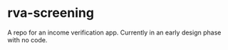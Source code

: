 # rva-screening
A repo for an income verification app. Currently in an early design phase with no code.
